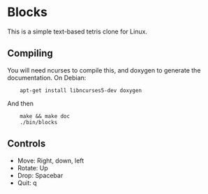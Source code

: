 Blocks
================
This is a simple text-based tetris clone for Linux.

Compiling
--------------
You will need ncurses to compile this, and doxygen to generate the documentation. On Debian:

        apt-get install libncurses5-dev doxygen

And then

        make && make doc
        ./bin/blocks

Controls
-------------
* Move: Right, down, left
* Rotate: Up
* Drop: Spacebar
* Quit: q

